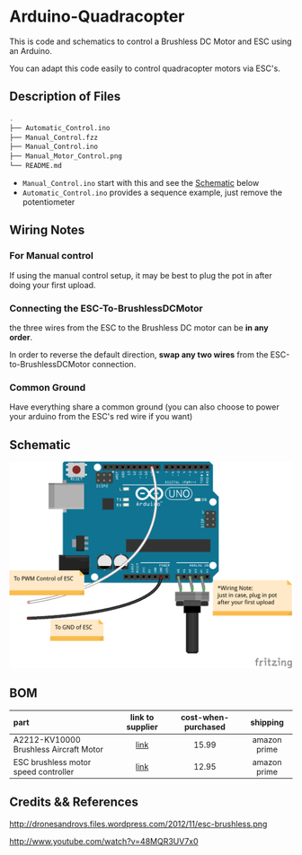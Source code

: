 Arduino-Quadracopter
====================

This is code and schematics to control a Brushless DC Motor and ESC using an Arduino. 

You can adapt this code easily to control quadracopter motors via ESC's.

## Description of Files

```bash
.
├── Automatic_Control.ino
├── Manual_Control.fzz
├── Manual_Control.ino
├── Manual_Motor_Control.png
└── README.md
```
- `Manual_Control.ino` start with this and see the [Schematic](#schematic) below
- `Automatic_Control.ino` provides a sequence example, just remove the potentiometer
## Wiring Notes

### For Manual control

If using the manual control setup, it may be best to plug the pot in after doing your first upload.

### Connecting the ESC-To-BrushlessDCMotor
the three wires from the ESC to the Brushless DC motor can be **in any order**.

In order to reverse the default direction, **swap any two wires** from the ESC-to-BrushlessDCMotor connection.

### Common Ground

Have everything share a common ground (you can also choose to power your arduino from the ESC's red wire if you want)

## Schematic

![Manual Control](Manual_Motor_Control.png)

## BOM

| part | link to supplier | cost-when-purchased | shipping |
| :--- | :---: | :---:| :---: | 
| A2212-KV10000 Brushless Aircraft Motor| [link](http://www.amazon.com/A2212-KV1000-Brushless-Multi-copter-Aircraft/dp/B008W4VF3W/ref=sr_1_cc_1?s=aps&ie=UTF8&qid=1389732414&sr=1-1-catcorr&keywords=brushless+motor+A2212)  | 15.99 | amazon prime |
| ESC brushless motor speed controller | [link](http://www.amazon.com/NEEWER%C2%AE-Brushless-Motor-Speed-Controller/dp/B00CIQ0TYQ/ref=pd_bxgy_e_img_y) | 12.95 | amazon prime |

## Credits && References


http://dronesandrovs.files.wordpress.com/2012/11/esc-brushless.png

http://www.youtube.com/watch?v=48MQR3UV7x0
